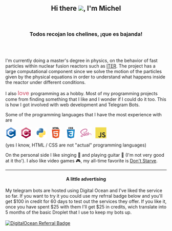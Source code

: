 <h2 align="center">Hi there <img src="https://media.giphy.com/media/hvRJCLFzcasrR4ia7z/giphy.gif" width="25px">, I'm Michel</h2><br>
<h3 align="center">Todos recojan los chelines, ¡que es bajanda!</h3>

<br><br>


<p>I'm currently doing a master's degree in physics, on the behavior of fast particles within nuclear fusion reactors such as <a href="https://www.iter.org/">ITER</a>. The project has a large computational component since we solve the motion of the particles given by the physical equations in order to understand what happens inside the reactor under different conditions. </p>

<p>I also <span style="font-size: 1.3em; color:#cf4e66"> love </span> programming as a hobby. Most of my programming projects come from finding something that I like and I wonder if I could do it too. This is how I got involved with web development and Telegram Bots.</p>

<p>Some of the programming languages that I have the most experience with are </p>

<img src="https://raw.githubusercontent.com/devicons/devicon/master/icons/c/c-original.svg" alt="c" width="35" height="35"/> &nbsp; 
<img src="https://raw.githubusercontent.com/devicons/devicon/master/icons/cplusplus/cplusplus-original.svg" alt="cplusplus" width="35" height="35"/> &nbsp;
<img src="https://raw.githubusercontent.com/devicons/devicon/master/icons/python/python-original.svg" alt="python" width="35" height="35"/> &nbsp;
<img src="https://raw.githubusercontent.com/devicons/devicon/master/icons/html5/html5-original-wordmark.svg" alt="html5" width="35" height="35"/> &nbsp;
<img src="https://raw.githubusercontent.com/devicons/devicon/master/icons/css3/css3-original-wordmark.svg" alt="css3" width="35" height="35"/> &nbsp;
<img src="https://raw.githubusercontent.com/devicons/devicon/master/icons/sass/sass-original.svg" alt="sass" width="35" height="35"/> &nbsp;
<img src="https://raw.githubusercontent.com/devicons/devicon/master/icons/javascript/javascript-original.svg" alt="javascript" width="35" height="35"/>

<p style="margin-top:-0.4em">(yes I know, HTML / CSS are not "actual" programming languages)</p>

On the personal side I like singing 🎤 and playing guitar 🎸 (I'm not very good at it tho'). I also like video games 🎮, my all-time favorite is <a href="https://www.klei.com/games/dont-starve">Don't Starve</a>.

---

<h4 align="center"> A little advertising </h4>
My telegram bots are hosted using Digital Ocean and I've liked the service so far. If you want to try it you could use my refrral badge below and you'll get $100 in credit for 60 days to test out the services they offer. If you like it, once you have spent $25 with them I'll get $25 in credits, wich translate into 5 months of the basic Droplet that I use to keep my bots up.
<br><br>
<a href="https://www.digitalocean.com/?refcode=d9bfb592486e&utm_campaign=Referral_Invite&utm_medium=Referral_Program&utm_source=badge"><img src="https://web-platforms.sfo2.cdn.digitaloceanspaces.com/WWW/Badge%201.svg" alt="DigitalOcean Referral Badge" /></a>
